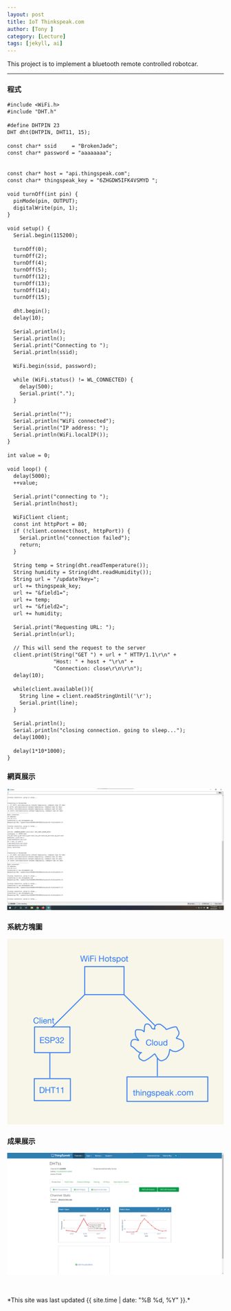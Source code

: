 ```yaml
---
layout: post
title: IoT Thinkspeak.com
author: [Tony ]
category: [Lecture]
tags: [jekyll, ai]
---
```


This project is to implement a bluetooth remote controlled robotcar.

---

### 程式
```
#include <WiFi.h>
#include "DHT.h"

#define DHTPIN 23     
DHT dht(DHTPIN, DHT11, 15);

const char* ssid     = "BrokenJade";
const char* password = "aaaaaaaa";


const char* host = "api.thingspeak.com";
const char* thingspeak_key = "6ZHGDW5IFK4VSMYD ";

void turnOff(int pin) {
  pinMode(pin, OUTPUT);
  digitalWrite(pin, 1);
}

void setup() {
  Serial.begin(115200);

  turnOff(0);
  turnOff(2);
  turnOff(4);
  turnOff(5);
  turnOff(12);
  turnOff(13);
  turnOff(14);
  turnOff(15);

  dht.begin();
  delay(10);

  Serial.println();
  Serial.println();
  Serial.print("Connecting to ");
  Serial.println(ssid);
  
  WiFi.begin(ssid, password);
  
  while (WiFi.status() != WL_CONNECTED) {
    delay(500);
    Serial.print(".");
  }

  Serial.println("");
  Serial.println("WiFi connected");  
  Serial.println("IP address: ");
  Serial.println(WiFi.localIP());
}

int value = 0;

void loop() {
  delay(5000);
  ++value;

  Serial.print("connecting to ");
  Serial.println(host);
  
  WiFiClient client;
  const int httpPort = 80;
  if (!client.connect(host, httpPort)) {
    Serial.println("connection failed");
    return;
  }

  String temp = String(dht.readTemperature());
  String humidity = String(dht.readHumidity());
  String url = "/update?key=";
  url += thingspeak_key;
  url += "&field1=";
  url += temp;
  url += "&field2=";
  url += humidity;
  
  Serial.print("Requesting URL: ");
  Serial.println(url);
  
  // This will send the request to the server
  client.print(String("GET ") + url + " HTTP/1.1\r\n" +
               "Host: " + host + "\r\n" + 
               "Connection: close\r\n\r\n");
  delay(10);
  
  while(client.available()){
    String line = client.readStringUntil('\r');
    Serial.print(line);
  }
  
  Serial.println();
  Serial.println("closing connection. going to sleep...");
  delay(1000);

  delay(1*10*1000);
}
```
### 網頁展示
![](https://github.com/NENECHINO/MCU-course/blob/main/1_com4%E9%80%A3%E6%8E%A5.png?raw=true)<br>

### 系統方塊圖
![](https://github.com/NENECHINO/MCU-course/blob/main/1_thingP.png?raw=true)<br>

### 成果展示
![](https://github.com/NENECHINO/MCU-course/blob/main/1_iot%E7%89%A9%E9%80%A3.png?raw=true)<br>


<br>
<br>
*This site was last updated {{ site.time | date: "%B %d, %Y" }}.*
